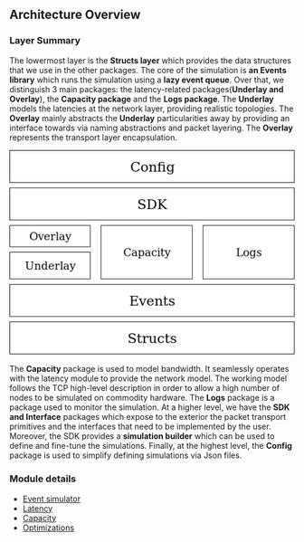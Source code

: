 ## Architecture Overview

### Layer Summary

The lowermost layer is the **Structs layer** which provides the data structures
that we use in the other packages. The core of the simulation is **an Events library** which runs the simulation using a **lazy event queue**. Over that, we distinguish 3 main packages: the latency-related packages(**Underlay and Overlay**), the **Capacity package** and the **Logs package**.
The **Underlay** models the latencies at the network layer, providing realistic topologies.
The **Overlay** mainly abstracts the **Underlay** particularities away by providing an interface towards via naming abstractions and packet layering. The **Overlay** represents the transport layer encapsulation.

![ ](pics/arch.png)

The **Capacity** package is used to model bandwidth. It seamlessly operates with the latency module to provide the network model.
The working model follows the TCP high-level description in order to allow a
high number of nodes to be simulated on commodity hardware.
The **Logs** package is a package used to monitor the simulation. At a higher level, we have the **SDK and Interface**
packages which expose to the exterior the packet transport primitives and the interfaces that need to be implemented by the user.
Moreover, the SDK provides a **simulation builder** which can be used to define and fine-tune the simulations. Finally, at the highest level, the **Config** package is used to simplify defining simulations via Json files.

### Module details

- [Event simulator](events.md)
- [Latency](latency.md)
- [Capacity](capacity.md)
- [Optimizations](optimizations.md)
